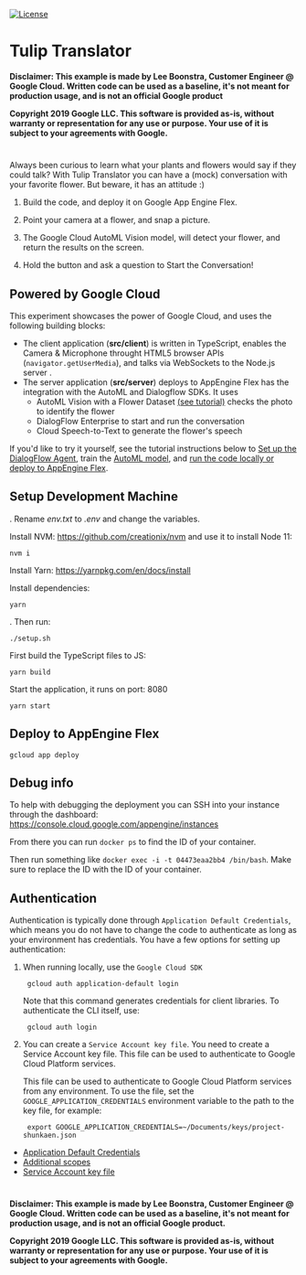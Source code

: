 [![License](https://img.shields.io/badge/License-Apache%202.0-blue.svg)](https://opensource.org/licenses/Apache-2.0)

# Tulip Translator


**Disclaimer: This example is made by Lee Boonstra, Customer Engineer @ Google Cloud. Written code can be used as a baseline, it's not meant for production usage, and is not an official Google product**

**Copyright 2019 Google LLC. This software is provided as-is, without warranty or representation for any use or purpose. Your use of it is subject to your agreements with Google.**  

#

Always been curious to learn what your plants and flowers would say if they could talk?  With Tulip Translator you can have a (mock) conversation with your favorite flower. But beware, it has an attitude :)

1. Build the code, and deploy it on Google App Engine Flex.

2. Point your camera at a flower, and snap a picture.

3. The Google Cloud AutoML Vision model, will detect your flower, and return the results on the screen.

4. Hold the button and ask a question to Start the Conversation!

## Powered by Google Cloud

This experiment showcases the power of Google Cloud, and uses the following building blocks:

* The client application (**src/client**) is written in TypeScript, enables the Camera & Microphone throught HTML5 browser APIs (`navigator.getUserMedia`), and talks via WebSockets to the Node.js server .
* The server application (**src/server**) deploys to AppEngine Flex has the integration with the AutoML and Dialogflow SDKs. It uses
  * AutoML Vision with a Flower Dataset [(see tutorial)](https://github.com/GoogleCloudPlatform/tulip/blob/master/tutorial_automl.md) checks the photo to identify the flower
  * DialogFlow Enterprise to start and run the conversation
  * Cloud Speech-to-Text to generate the flower's speech

If you'd like to try it yourself, see the tutorial instructions below to [Set up the DialogFlow Agent](https://github.com/GoogleCloudPlatform/tulip/blob/master/tutorial_dialogflow.md), train the [AutoML model](https://github.com/GoogleCloudPlatform/tulip/blob/master/tutorial_automl.md), and [run the code locally or deploy to AppEngine Flex](#setup-development-machine).


## Setup Development Machine

. Rename *env.txt* to *.env* and change the variables.

Install NVM: https://github.com/creationix/nvm and use it to install Node 11:

`nvm i`

Install Yarn: https://yarnpkg.com/en/docs/install

Install dependencies:

`yarn`

. Then run:

`./setup.sh`

First build the TypeScript files to JS:

`yarn build`

Start the application, it runs on port: 8080

`yarn start`


## Deploy to AppEngine Flex

`gcloud app deploy`


## Debug info

To help with debugging the deployment you can SSH into your instance through the dashboard:
https://console.cloud.google.com/appengine/instances

From there you can run `docker ps` to find the ID of your container.

Then run something like `docker exec -i -t 04473eaa2bb4 /bin/bash`. Make sure to replace the ID with the ID of your container.

## Authentication

Authentication is typically done through `Application Default Credentials`,
which means you do not have to change the code to authenticate as long as
your environment has credentials. You have a few options for setting up
authentication:

1. When running locally, use the `Google Cloud SDK`

        gcloud auth application-default login


    Note that this command generates credentials for client libraries. To authenticate the CLI itself, use:
    
        gcloud auth login

2. You can create a `Service Account key file`. 
   You need to create a Service Account key file. This file can be used to authenticate to Google Cloud Platform services.

   This file can be used to
   authenticate to Google Cloud Platform services from any environment. To use
   the file, set the ``GOOGLE_APPLICATION_CREDENTIALS`` environment variable to
   the path to the key file, for example:

        export GOOGLE_APPLICATION_CREDENTIALS=~/Documents/keys/project-shunkaen.json

* [Application Default Credentials]( https://cloud.google.com/docs/authentication#getting_credentials_for_server-centric_flow)
* [Additional scopes](https://cloud.google.com/compute/docs/authentication#using)
* [Service Account key file](https://developers.google.com/identity/protocols/OAuth2ServiceAccount#creatinganaccount)



#

**Disclaimer: This example is made by Lee Boonstra, Customer Engineer @ Google Cloud. Written code can be used as a baseline, it's not meant for production usage, and is not an official Google product.**

**Copyright 2019 Google LLC. This software is provided as-is, without warranty or representation for any use or purpose. Your use of it is subject to your agreements with Google.**  
